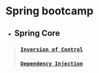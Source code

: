 # Spring bootcamp
* ## Spring Core
 > ### [`Inversion of Control`]()
 > ### [`Dependency Injection`]()
